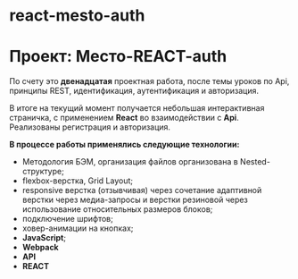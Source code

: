 # react-mesto-auth
# Проект: Место-REACT-auth

По счету это **двенадцатая** проектная работа, после темы уроков по Api, принципы REST, идентификация, аутентификация и авторизация.


В итоге на текущий момент получается небольшая интерактивная страничка, с применением **React** во взаимодействии с **Api**. Реализованы регистрация и авторизация. 


**В процессе работы применялись следующие технологии:**
* Методология БЭМ, организация файлов организована в Nested-структуре;
* flexbox-верстка, Grid Layout;
* responsive верстка (отзывчивая) через сочетание адаптивной верстки через медиа-запросы и верстки резиновой через использование относительных размеров блоков;
* подключение шрифтов;
* ховер-анимации на кнопках;
* **JavaScript**;
* **Webpack**
* **API**
* **REACT**
